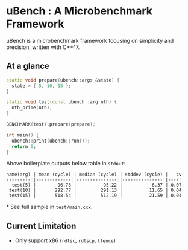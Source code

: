# uBench : A Microbenchmark Framework

uBench is a microbenchmark framework focusing on simplicity and precision, written with C++17.

## At a glance

```cpp
static void prepare(ubench::args &state) {
  state = { 5, 10, 15 };
}

static void test(const ubench::arg nth) {
  nth_prime(nth);
}

BENCHMARK(test).prepare(prepare);

int main() {
  ubench::print(ubench::run());
  return 0;
}
```

Above boilerplate outputs below table in `stdout`:

```
name(arg) | mean (cycle) | median (cycle) | stddev (cycle) |   cv
---------:|-------------:|---------------:|---------------:|----:
  test(5) |        96.73 |          95.22 |           6.37 | 0.07
 test(10) |       292.77 |         291.13 |          11.65 | 0.04
 test(15) |       518.54 |         512.19 |          21.59 | 0.04
```

\* See full sample in `test/main.cxx`.

## Current Limitation

- Only support x86 (`rdtsc`, `rdtscp`, `lfence`)
